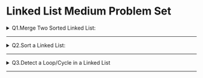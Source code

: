 # Linked List Medium Problem Set

<details>
<summary>Q1.Merge Two Sorted Linked List:</summary>

__problem statement:__
````text
Given a Head pointers for two sorted linked lists
Input:

h1 = 1->3->6
h2 = 2->4->5->7

Output: h3 = 1->2->3->4->5->6->7
````

__Approach:__
__1. Brute Force:__
- Create a new linked list with dummy node
- iterate through both the linked lists and compare both of them by Node.val
- Base on comparison add the nodes to new list
- TC: O(N) SC: O(N) to hold the result 

__2. Optimized:__ But LL will be broken

![merge_sorted_LLs.png](../images/merge_sorted_LLs.png)

- Take two pointers one is for result head h3 another is a tail pointer, initially assign with dummy node
- Iterate through both the lists, move tail pointer along with the merging.
- Return h3.next to remove dummy node

__code:__

````java
 public  static ListNode mergeSortedList(ListNode h1, ListNode h2){
    var h3 = new ListNode(-1); //Dummy Node
    var tail = h3; //Tail Pointer
    while (h1 != null && h2 != null){
        if(h1.val <= h2.val){
            tail.next = h1;
            h1 = h1.next;
        }else {
            tail.next = h2;
            h2 = h2.next;
        }
        tail = tail.next;
    }
    //Corner Case: Appending non-empty list
    if(h1 == null)
        tail.next = h2;
    if(h2 == null)
        tail.next = h1;

    return h3.next;
}

````


</details>

___

<details>
<summary>Q2.Sort a Linked List:</summary>

__problem statement:__
````text
Given a Head Node sort the Linked List

````

__Approach:__
- The Best way to sort a linked list is by using Merge Sort
- Recursively divide the linked list into two parts until each part has only one element
- Now merge both the list by using merge sort function: `h3 = mergeSortedList(h1, h2)`
-  TC: O(NlogN)  SC: O(logN) for recursive call stacks takes logN calls
- 
__code:__
````java
public  static  ListNode sortList(ListNode head){
    if(head == null || head.next == null)
        return head;
    //Step-1: Divide the Node into 2 parts
    //findMid: by using fast-slow pointer
    var mid = findMiddle(head);
    var h2 = mid.next;
    //disconnect the first part
    mid.next = null;

    head = sortList(head);
    h2 = sortList(h2);

    return mergeSort(head, h2);

}

private static ListNode mergeSort(ListNode h1, ListNode h2) {
    var h3 = new ListNode(-1);
    var tail = h3;
    while (h1 != null && h2 != null){
        if(h1.val <= h2.val){
            tail.next = h1;
            h1 = h1.next;
        }else {
            tail.next = h2;
            h2 = h2.next;
        }
        tail = tail.next;
    }
    if(h1 == null)
        tail.next = h2;
    if(h2 == null)
        tail.next = h1;

    return h3.next;
}

public static ListNode findMiddle(ListNode head){
    var fast = head;
    var slow = head;
    while(fast.next != null && fast.next.next != null){
        fast = fast.next.next;
        slow = slow.next;
    }
    return slow;

}
````

</details>

___

<details>
<summary>Q3.Detect a Loop/Cycle in a Linked List </summary>

__problem statement:__
````text
Given a Head Node check whether loop exists or not. 
If Loop exists remove the loop

````

![linked_list_loop_ps.png](../images/linked_list_loop_ps.png)

Q3.1 Check Whether Loops Exist or Not

__Approach:__

__1.HashSet:__
- Create an empty HashSet
- Iterate Each Node checks whether node exists on the hashset or not
- If the current node already exists in the hashset, then loop detected return true otherwise, store the node into hashset.
- If iteration reaches to null, then return false
- TC: O(N) SC: O(N)

````java
public  static boolean isLoopExistsHashSet(ListNode head){
    var set = new HashSet<ListNode>();
    var temp = head;
    while (temp != null){
        if(set.contains(temp)){
            return true;
        }
        set.add(temp);
        temp = temp.next;
    }
    return false;
}
````

__2.Optimized: fast-slow pointer__

- Create two pointers fast and slow
- Move a slow pointer with one node at a time and move a fast pointer with double the speed
- At some point both pointers meet

![fast-slow-pointer_approach_sol.png](../images/fast-slow-pointer_approach_sol.png)

```java
public  static boolean isLoopExistsFastSlowPointer(ListNode head){
    var slow = head;
    var fast = head;    
    while (fast != null && fast.next != null){
        fast = fast.next.next;
        slow = slow.next;
        if(slow == fast)
            return true;
    }
    
    return false;
}
```

Q3.2 Remove the Loop in a Linked List

- Same approaches as detecting loop
- After detecting the loop keep slow pointer at same position and assign fast=head then move both pointers at same speed(1 node at a time), both pointers meet at starting node of the loop

__summary:__
1. Run fast and slow
2. Both Meet at X
3. Keep slow at X and move fast=head, run both at same speed (1 node at a time).
4. wherever they collide again, that is the start point
5. To remove loop maintain a prev pointer once both pointers meet do prev.next=null to break the loop

````java
public static void detectAndBreakLoop(ListNode head){
    var fast = head;
    var slow = head;

    while (fast != null && fast.next != null){
        fast = fast.next.next;
        slow = slow.next;
        if(slow == fast){
            //Loop Exists Need to Break it
            fast = head;
            var prev = slow;
            while (slow != fast){
                prev = slow;
                slow = slow.next;
                fast = fast.next;
            }
            System.out.println("Loop Detected at Node: "+slow.val);
            prev.next = null;
            return;
        }

    }
    System.out.println("Loop Doesnot Exists.");
}
````
- How does it meet at loop beginning node?
- See the Explanation Below

![loop_break_explanation_1.png](../images/loop_break_explanation_1.png)

![loop_break_explanation_2.png](../images/loop_break_explanation_2.png)



</details>

___
